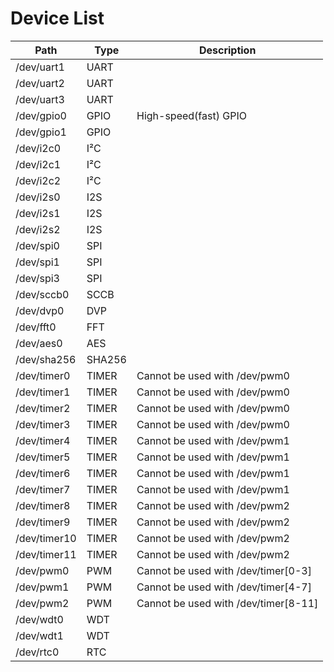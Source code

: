 # Device List

|     Path     |  Type  |             Description              |
| ------------ | ------ | ------------------------------------ |
| /dev/uart1   | UART   |                                      |
| /dev/uart2   | UART   |                                      |
| /dev/uart3   | UART   |                                      |
| /dev/gpio0   | GPIO   | High-speed(fast) GPIO                |
| /dev/gpio1   | GPIO   |                                      |
| /dev/i2c0    | I²C    |                                      |
| /dev/i2c1    | I²C    |                                      |
| /dev/i2c2    | I²C    |                                      |
| /dev/i2s0    | I2S    |                                      |
| /dev/i2s1    | I2S    |                                      |
| /dev/i2s2    | I2S    |                                      |
| /dev/spi0    | SPI    |                                      |
| /dev/spi1    | SPI    |                                      |
| /dev/spi3    | SPI    |                                      |
| /dev/sccb0   | SCCB   |                                      |
| /dev/dvp0    | DVP    |                                      |
| /dev/fft0    | FFT    |                                      |
| /dev/aes0    | AES    |                                      |
| /dev/sha256  | SHA256 |                                      |
| /dev/timer0  | TIMER  | Cannot be used with /dev/pwm0        |
| /dev/timer1  | TIMER  | Cannot be used with /dev/pwm0        |
| /dev/timer2  | TIMER  | Cannot be used with /dev/pwm0        |
| /dev/timer3  | TIMER  | Cannot be used with /dev/pwm0        |
| /dev/timer4  | TIMER  | Cannot be used with /dev/pwm1        |
| /dev/timer5  | TIMER  | Cannot be used with /dev/pwm1        |
| /dev/timer6  | TIMER  | Cannot be used with /dev/pwm1        |
| /dev/timer7  | TIMER  | Cannot be used with /dev/pwm1        |
| /dev/timer8  | TIMER  | Cannot be used with /dev/pwm2        |
| /dev/timer9  | TIMER  | Cannot be used with /dev/pwm2        |
| /dev/timer10 | TIMER  | Cannot be used with /dev/pwm2        |
| /dev/timer11 | TIMER  | Cannot be used with /dev/pwm2        |
| /dev/pwm0    | PWM    | Cannot be used with /dev/timer[0-3]  |
| /dev/pwm1    | PWM    | Cannot be used with /dev/timer[4-7]  |
| /dev/pwm2    | PWM    | Cannot be used with /dev/timer[8-11] |
| /dev/wdt0    | WDT    |                                      |
| /dev/wdt1    | WDT    |                                      |
| /dev/rtc0    | RTC    |                                      |